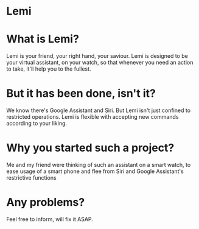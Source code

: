 # Lemi

# What is Lemi?
Lemi is your friend, your right hand, your saviour. Lemi is designed to be your virtual assistant, on your watch, so that whenever you need an action to take, it'll help you to the fullest.

# But it has been done, isn't it?
We know there's Google Assistant and Siri. But Lemi isn't just confined to restricted operations. Lemi is flexible with accepting new commands according to your liking.

# Why you started such a project?
Me and my friend were thinking of such an assistant on a smart watch, to ease usage of a smart phone and flee from Siri and Google Assistant's restrictive functions

# Any problems? 
Feel free to inform, will fix it ASAP.
